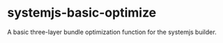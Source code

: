 # systemjs-basic-optimize
A basic three-layer bundle optimization function for the systemjs builder.
